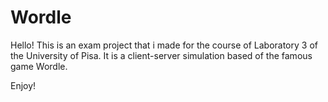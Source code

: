 # Wordle
Hello!
This is an exam project that i made for the course of Laboratory 3 of the University of Pisa.
It is a client-server simulation based of the famous game Wordle.

Enjoy!
